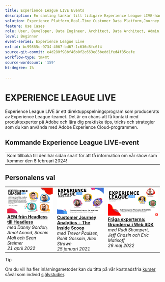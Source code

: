 ```yaml
---
title: Experience League LIVE Events
description: En samling länkar till tidigare Experience League LIVE-händelser
solution: Experience Platform,Real-Time Customer Data Platform,Journey Optimizer,Experience Manager,Target,Audience Manager,Analytics
feature: Use Cases
role: User, Developer, Data Engineer, Architect, Data Architect, Admin, Leader
level: Beginner
event-series: Experience League Live
exl-id: bc99865c-9734-4067-bd67-1c636d8fc6f4
source-git-commit: e4d280f98bf46b0f2c663e85bedd1fed4f85cafe
workflow-type: tm+mt
source-wordcount: '159'
ht-degree: 1%

---
```


# EXPERIENCE LEAGUE LIVE

Experience League LIVE är ett direktuppspelningsprogram som producerats av Experience League-teamet.  Det är en chans att få kontakt med produktexperter på Adobe och lära dig praktiska tips, tricks och strategier som du kan använda med Adobe Experience Cloud-programmen.

<div id="upcoming-events">

## Kommande Experience League LIVE-event

<table>
<tr>
  <td style="vertical-align: top;">
    Kom tillbaka till den här sidan snart för att få information om vår show som kommer den 8 februari 2024!
  </td>
</tr>
</table>


</div>

<div id="recs-overview-body-1"></div>
<div id="recs-overview-body-2"></div>
<div id="recs-overview-body-3"></div>
<div id="recs-overview-body-4"></div>
<div id="recs-overview-body-5"></div>
<div id="recs-overview-body-6"></div>

<div id="past-events">


</div>

## Personalens val

<table style="max-width: 1214px;">

<tr>
  <td style="vertical-align: top;"><a href="episodes/exl-live-episode-04-21-22.md">
      <img alt="Experience League LIVE 21 april" src="assets/youtube-thumbnails/april-21-yt.jpg">
    </a>
    <div>
      <a href="/help/experience-league-live/episodes/exl-live-episode-04-21-22.md">
        <strong>AEM från Headless till Headless</strong>
      </a>
      <br/><em>med Danny Gordon, Amol Anand, Sachin Mali och Sean Steimer</em>
      <br/><em>21 april 2022</em>
    </div>
  </td>

<td style="vertical-align: top;">
    <a href="episodes/exl-live-episode-08.md">
      <img alt="Experience League LIVE ep8" src="./assets/youtube-thumbnails/jan-25-yt.jpg">
    </a>
    <div>
      <a href="episodes/exl-live-episode-08.md"><strong>Customer Journey Analytics - The Inside Scoop</strong></a>
      <br/><em>med Trevor Paulsen, Rohit Gossain, Alex Strawn</em>
      <br/><em>25 januari 2021</em>
    </div>
  </td>

<td style="vertical-align: top;">
    <a href="episodes/exl-live-episode-05-26-22.md">
      <img alt="Experience League LIVE 26 maj" src="assets/May26_exl_live_banner_web_1920_WebBanner.png">
    </a>
    <div>
      <a href="episodes/exl-live-episode-05-26-22.md">
        <strong>Fråga experterna: Grunderna i Web SDK</strong>
      </a>
      <br/><em>med Rudi Shumpert, Jeff Chasin och Eric Matisoff</em>
      <br/><em>26 maj 2022</em>
    </div>
  </td>
  </tr>

</table>


>[!TIP]
>
>Om du vill ha fler inlärningsmetoder kan du titta på vår kostnadsfria [kurser](https://experienceleague.adobe.com/#dashboard/learning) såväl som individ [självstudier](https://experienceleague.adobe.com/docs/home-tutorials.html).
